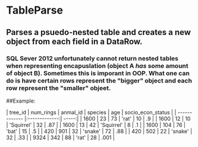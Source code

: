 # TableParse
## Parses a psuedo-nested table and creates a new object from each field in a DataRow. 
### SQL Sever 2012 unfortunately cannot return nested tables when representing encapuslation (object A *has* some amount of object B). Sometimes this is imporant in OOP. What one can do is have certain rows represent the "bigger" object and each row represent the "smaller" objeet.


##Example:

| tree_id  | num_rings | anmal_id | species | age | socio_econ_status |
| ------------- |:-------------:| -----:|
| 1600 | 23 | 73 | 'rat' | 10 | .9 |
| 1600 | 12 | 10 | 'Squirrel' | 32 | .87 |
| 1600 | 13 | 42 | 'Squirrel' | 8 | .1 |
| 1600 | 104 | 76 | 'bat' | 15 | .5 |
| 420 | 901 | 32 | 'snake' | 72 | .88 |
| 420 | 502 | 22 | 'snake' | 32 | .33 |
| 9324 | 342 | 88 | 'rat' | 28 | .001 |

